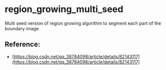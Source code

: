 # region_growing_multi_seed
Multi seed version of region growing algorithm to segment each part of the boundary image




## Reference:
+ [https://blog.csdn.net/qq_38784098/article/details/82143117](https://blog.csdn.net/qq_38784098/article/details/82143117)
